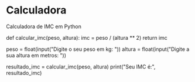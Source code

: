 # Calculadora
Calculadora de IMC em Python


def calcular_imc(peso, altura):
    imc = peso / (altura ** 2)
    return imc

peso = float(input("Digite o seu peso em kg: "))
altura = float(input("Digite a sua altura em metros: "))

resultado_imc = calcular_imc(peso, altura)
print("Seu IMC é:", resultado_imc)

